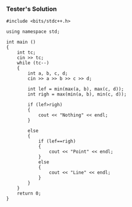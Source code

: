 ### Tester's Solution

<pre><code>#include &lt;bits/stdc++.h&gt;

using namespace std;

int main ()
{
	int tc;
	cin &gt;&gt; tc;
	while (tc--)
	{
		int a, b, c, d;
		cin &gt;&gt; a &gt;&gt; b &gt;&gt; c &gt;&gt; d;

		int lef = min(max(a, b), max(c, d));
		int righ = max(min(a, b), min(c, d));

		if (lef&gt;righ)
		{
			cout &lt;&lt; "Nothing" &lt;&lt; endl;
		}

		else
		{
			if (lef==righ)
			{
				cout &lt;&lt; "Point" &lt;&lt; endl;
			}
			else
			{
				cout &lt;&lt; "Line" &lt;&lt; endl;
			}
		}
	}
	return 0;
}
</code></pre>